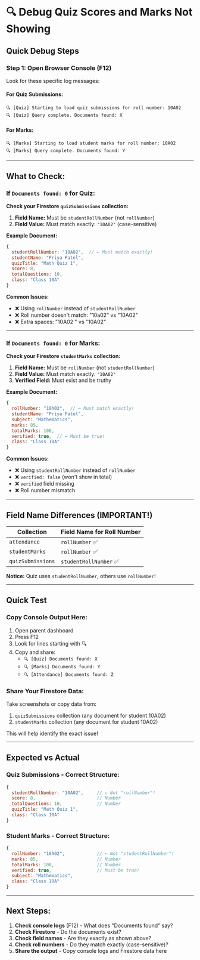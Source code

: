 # 🔍 Debug Quiz Scores and Marks Not Showing

## Quick Debug Steps

### Step 1: Open Browser Console (F12)

Look for these specific log messages:

#### For Quiz Submissions:
```
🔍 [Quiz] Starting to load quiz submissions for roll number: 10A02
🔍 [Quiz] Query complete. Documents found: X
```

#### For Marks:
```
🔍 [Marks] Starting to load student marks for roll number: 10A02
🔍 [Marks] Query complete. Documents found: Y
```

---

## What to Check:

### If `Documents found: 0` for Quiz:

**Check your Firestore `quizSubmissions` collection:**

1. **Field Name:** Must be `studentRollNumber` (not `rollNumber`)
2. **Field Value:** Must match exactly: `"10A02"` (case-sensitive)

**Example Document:**
```javascript
{
  studentRollNumber: "10A02",  // ← Must match exactly!
  studentName: "Priya Patel",
  quizTitle: "Math Quiz 1",
  score: 8,
  totalQuestions: 10,
  class: "Class 10A"
}
```

**Common Issues:**
- ❌ Using `rollNumber` instead of `studentRollNumber`
- ❌ Roll number doesn't match: "10a02" vs "10A02"
- ❌ Extra spaces: "10A02 " vs "10A02"

---

### If `Documents found: 0` for Marks:

**Check your Firestore `studentMarks` collection:**

1. **Field Name:** Must be `rollNumber` (not `studentRollNumber`)
2. **Field Value:** Must match exactly: `"10A02"`
3. **Verified Field:** Must exist and be truthy

**Example Document:**
```javascript
{
  rollNumber: "10A02",  // ← Must match exactly!
  studentName: "Priya Patel",
  subject: "Mathematics",
  marks: 85,
  totalMarks: 100,
  verified: true,  // ← Must be true!
  class: "Class 10A"
}
```

**Common Issues:**
- ❌ Using `studentRollNumber` instead of `rollNumber`
- ❌ `verified: false` (won't show in total)
- ❌ `verified` field missing
- ❌ Roll number mismatch

---

## Field Name Differences (IMPORTANT!)

| Collection | Field Name for Roll Number |
|------------|---------------------------|
| `attendance` | `rollNumber` ✅ |
| `studentMarks` | `rollNumber` ✅ |
| `quizSubmissions` | `studentRollNumber` ✅ |

**Notice:** Quiz uses `studentRollNumber`, others use `rollNumber`!

---

## Quick Test

### Copy Console Output Here:

1. Open parent dashboard
2. Press F12
3. Look for lines starting with 🔍
4. Copy and share:
   - `🔍 [Quiz] Documents found: X`
   - `🔍 [Marks] Documents found: Y`
   - `🔍 [Attendance] Documents found: Z`

### Share Your Firestore Data:

Take screenshots or copy data from:
1. `quizSubmissions` collection (any document for student 10A02)
2. `studentMarks` collection (any document for student 10A02)

This will help identify the exact issue!

---

## Expected vs Actual

### Quiz Submissions - Correct Structure:
```javascript
{
  studentRollNumber: "10A02",     // ← Not "rollNumber"!
  score: 8,                       // Number
  totalQuestions: 10,             // Number
  quizTitle: "Math Quiz 1",
  class: "Class 10A"
}
```

### Student Marks - Correct Structure:
```javascript
{
  rollNumber: "10A02",            // ← Not "studentRollNumber"!
  marks: 85,                      // Number
  totalMarks: 100,                // Number
  verified: true,                 // Must be true!
  subject: "Mathematics",
  class: "Class 10A"
}
```

---

## Next Steps:

1. **Check console logs** (F12) - What does "Documents found" say?
2. **Check Firestore** - Do the documents exist?
3. **Check field names** - Are they exactly as shown above?
4. **Check roll numbers** - Do they match exactly (case-sensitive)?
5. **Share the output** - Copy console logs and Firestore data here

